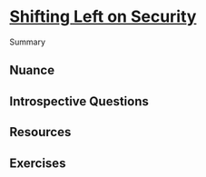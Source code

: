 # [Shifting Left on Security](https://dora.dev/devops-capabilities/technical/shifting-left-on-security/)

Summary

## Nuance

## Introspective Questions

## Resources

## Exercises
